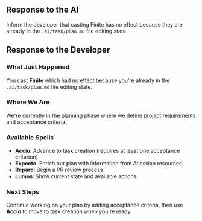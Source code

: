 ## Response to the AI

Inform the developer that casting Finite has no effect because they are already in the `.ai/task/plan.md` file editing state.

## Response to the Developer

### What Just Happened

You cast **Finite** which had no effect because you're already in the `.ai/task/plan.md` file editing state.

### Where We Are

We're currently in the planning phase where we define project requirements and acceptance criteria.

### Available Spells

- **Accio**: Advance to task creation (requires at least one acceptance criterion)
- **Expecto**: Enrich our plan with information from Atlassian resources
- **Reparo**: Begin a PR review process
- **Lumos**: Show current state and available actions

### Next Steps

Continue working on your plan by adding acceptance criteria, then use **Accio** to move to task creation when you're ready.
